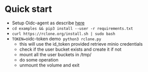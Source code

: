 # Quick start

- Setup Oidc-agent as describe [here](Oidc.md)
- `cd examples && pip3 install --user -r requirements.txt`
- `curl https://rclone.org/install.sh | sudo bash`
- `TOKEN=`oidc-token demo` python3 rclone.py`
    - this will use the id_token provided retrieve minio credentials
    - check if the user bucket exists and create it if not
    - mount all the user buckets in /tmp/<username>
    - do some operation
    - unmount the volume and exit

